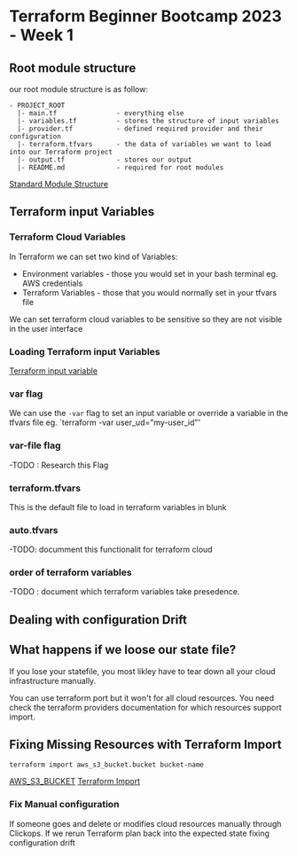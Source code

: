 # Terraform Beginner Bootcamp 2023 - Week 1

## Root module structure

our root module structure is as follow:
```
- PROJECT_ROOT
  |- main.tf               - everything else
  |- variables.tf          - stores the structure of input variables
  |- provider.tf           - defined required provider and their configuration
  |- terraform.tfvars      - the data of variables we want to load into our Terraform project
  |- output.tf             - stores our output
  |- README.md             - required for root modules
```

[Standard Module Structure](https://developer.hashicorp.com/terraform/language/modules/develop/structure)

## Terraform input Variables

### Terraform Cloud Variables

In Terraform we can set two kind of Variables:
- Environment variables - those you would set in your bash terminal eg. AWS credentials
- Terraform Variables - those that you would normally set in your tfvars file

We can set terraform cloud variables to be sensitive so they are not visible in the user interface


### Loading Terraform input Variables

[Terraform input variable](https://developer.hashicorp.com/terraform/language/values/variables)

### var flag

We can use the `-var` flag to set an input variable or override a variable in the tfvars file eg. `terraform -var user_ud="my-user_id"'

### var-file flag
-TODO : Research this Flag

### terraform.tfvars

This is the default file to load in terraform variables in blunk

### auto.tfvars

-TODO: documment this functionalit for terraform cloud 

### order of terraform variables
-TODO : document which terraform variables take presedence.

## Dealing with configuration Drift

## What happens if we loose our state file?

If you lose your statefile, you most likley have to tear down all your cloud infrastructure manually.

You can use terraform port but it won't for all cloud resources. You need check the terraform providers documentation for which resources support import.

## Fixing Missing Resources with Terraform Import

`terraform import aws_s3_bucket.bucket bucket-name`

[AWS_S3_BUCKET](https://registry.terraform.io/providers/hashicorp/aws/latest/docs/resources/s3_bucket#import)
[Terraform Import](https://developer.hashicorp.com/terraform/language/import)

### Fix Manual configuration

If someone goes and delete or modifies cloud resources manually through Clickops.
If we rerun Terraform plan back into the expected state fixing configuration drift


